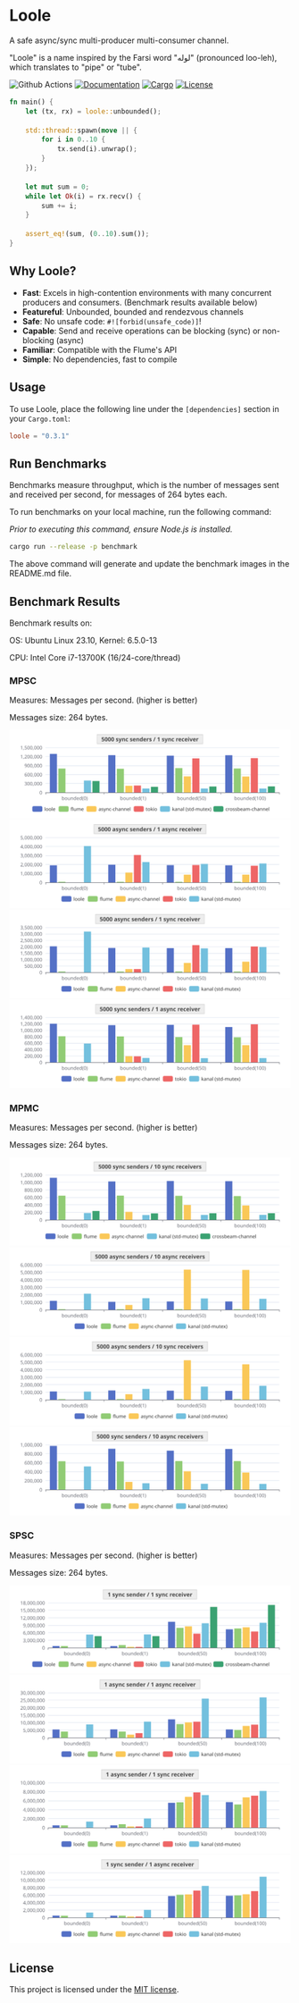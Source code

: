 # Loole

A safe async/sync multi-producer multi-consumer channel.

"Loole" is a name inspired by the Farsi word "لوله" (pronounced loo-leh), which translates to "pipe" or "tube".

![Github Actions](https://github.com/mahdi-shojaee/loole/actions/workflows/rust.yml/badge.svg?branch=master)
[![Documentation](https://docs.rs/loole/badge.svg)](https://docs.rs/loole)
[![Cargo](https://img.shields.io/crates/v/loole.svg)](https://crates.io/crates/loole)
[![License](https://img.shields.io/badge/license-MIT%2FApache--2.0-blue.svg)](https://github.com/mahdi-shojaee/loole)

```rust
fn main() {
    let (tx, rx) = loole::unbounded();

    std::thread::spawn(move || {
        for i in 0..10 {
            tx.send(i).unwrap();
        }
    });

    let mut sum = 0;
    while let Ok(i) = rx.recv() {
        sum += i;
    }

    assert_eq!(sum, (0..10).sum());
}
```

## Why Loole?

* **Fast**: Excels in high-contention environments with many concurrent producers and consumers. (Benchmark results available below)
* **Featureful**: Unbounded, bounded and rendezvous channels
* **Safe**: No unsafe code: `#![forbid(unsafe_code)]`!
* **Capable**: Send and receive operations can be blocking (sync) or non-blocking (async)
* **Familiar**: Compatible with the Flume's API
* **Simple**: No dependencies, fast to compile

## Usage

To use Loole, place the following line under the `[dependencies]` section in your `Cargo.toml`:

```toml
loole = "0.3.1"
```

## Run Benchmarks

Benchmarks measure throughput, which is the number of messages sent and received per second, for messages of 264 bytes each.

To run benchmarks on your local machine, run the following command:

_Prior to executing this command, ensure Node.js is installed._

```bash
cargo run --release -p benchmark
```

The above command will generate and update the benchmark images in the README.md file.

## Benchmark Results

Benchmark results on:

OS: Ubuntu Linux 23.10, Kernel: 6.5.0-13

CPU: Intel Core i7-13700K (16/24-core/thread)

### MPSC

Measures: Messages per second. (higher is better)

Messages size: 264 bytes.

![MPSC: sync-sync](benchmark/charts/images/mpsc-sync-sync.svg)
![MPSC: async-async](benchmark/charts/images/mpsc-async-async.svg)
![MPSC: async-sync](benchmark/charts/images/mpsc-async-sync.svg)
![MPSC: sync-async](benchmark/charts/images/mpsc-sync-async.svg)

### MPMC

Measures: Messages per second. (higher is better)

Messages size: 264 bytes.

![MPMC: sync-sync](benchmark/charts/images/mpmc-sync-sync.svg)
![MPMC: async-async](benchmark/charts/images/mpmc-async-async.svg)
![MPMC: async-sync](benchmark/charts/images/mpmc-async-sync.svg)
![MPMC: sync-async](benchmark/charts/images/mpmc-sync-async.svg)

### SPSC

Measures: Messages per second. (higher is better)

Messages size: 264 bytes.

![SPSC: sync-sync](benchmark/charts/images/spsc-sync-sync.svg)
![SPSC: async-async](benchmark/charts/images/spsc-async-async.svg)
![SPSC: async-sync](benchmark/charts/images/spsc-async-sync.svg)
![SPSC: sync-async](benchmark/charts/images/spsc-sync-async.svg)

## License

This project is licensed under the [MIT license].

[MIT license]: https://github.com/mahdi-shojaee/loole/blob/master/LICENSE
